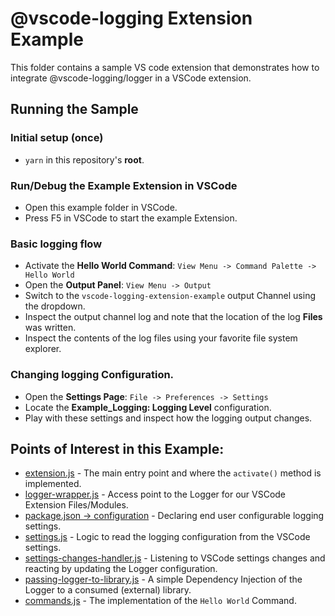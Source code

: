 # @vscode-logging Extension Example

This folder contains a sample VS code extension that demonstrates
how to integrate @vscode-logging/logger in a VSCode extension.

## Running the Sample

### Initial setup (once)

- `yarn` in this repository's **root**.

### Run/Debug the Example Extension in VSCode

- Open this example folder in VSCode.
- Press F5 in VSCode to start the example Extension.

### Basic logging flow

- Activate the **Hello World Command**: `View Menu -> Command Palette -> Hello World`
- Open the **Output Panel**: `View Menu -> Output`
- Switch to the `vscode-logging-extension-example` output Channel using the dropdown.
- Inspect the output channel log and note that the location of the log **Files** was written.
- Inspect the contents of the log files using your favorite file system explorer.

### Changing logging Configuration.

- Open the **Settings Page**: `File -> Preferences -> Settings`
- Locate the **Example_Logging: Logging Level** configuration.
- Play with these settings and inspect how the logging output changes.

## Points of Interest in this Example:

- [extension.js](./lib/extension.js) - The main entry point and where the `activate()` method is implemented.
- [logger-wrapper.js](./lib/logger-wrapper.js) - Access point to the Logger for our VSCode Extension Files/Modules.
- [package.json -> configuration](./package.json) - Declaring end user configurable logging settings.
- [settings.js](./lib/settings.js) - Logic to read the logging configuration from the VSCode settings.
- [settings-changes-handler.js](./lib/settings-changes-handler.js) - Listening to VSCode settings changes and reacting by updating the Logger configuration.
- [passing-logger-to-library.js](./lib/passing-logger-to-library.js) - A simple Dependency Injection of the Logger to a consumed (external) library.
- [commands.js](./lib/commands.js) - The implementation of the `Hello World` Command.
